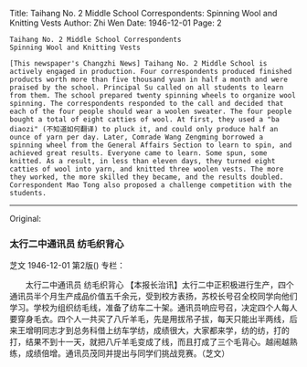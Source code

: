 Title: Taihang No. 2 Middle School Correspondents: Spinning Wool and Knitting Vests
Author: Zhi Wen
Date: 1946-12-01
Page: 2

    Taihang No. 2 Middle School Correspondents
    Spinning Wool and Knitting Vests

    [This newspaper's Changzhi News] Taihang No. 2 Middle School is actively engaged in production. Four correspondents produced finished products worth more than five thousand yuan in half a month and were praised by the school. Principal Su called on all students to learn from them. The school prepared twenty spinning wheels to organize wool spinning. The correspondents responded to the call and decided that each of the four people should wear a woolen sweater. The four people bought a total of eight catties of wool. At first, they used a "ba diaozi" (不知道如何翻译) to pluck it, and could only produce half an ounce of yarn per day. Later, Comrade Wang Zengming borrowed a spinning wheel from the General Affairs Section to learn to spin, and achieved great results. Everyone came to learn. Some spun, some knitted. As a result, in less than eleven days, they turned eight catties of wool into yarn, and knitted three woolen vests. The more they worked, the more skilled they became, and the results doubled. Correspondent Mao Tong also proposed a challenge competition with the students.



<hr /> 

Original: 


### 太行二中通讯员  纺毛织背心
芝文
1946-12-01
第2版()
专栏：

　　太行二中通讯员
    纺毛织背心
    【本报长治讯】太行二中正积极进行生产，四个通讯员半个月生产成品价值五千余元，受到校方表扬，苏校长号召全校同学向他们学习。学校为组织纺毛线，准备了纺车二十架。通讯员响应号召，决定四个人每人要穿身毛衣。四个人一共买了八斤羊毛，先是用拔吊子拔，每天只能出半两线，后来王增明同志才到总务科借上纺车学纺，成绩很大，大家都来学，纺的纺，打的打，结果不到十一天，就把八斤羊毛变成了线，而且打成了三个毛背心。越闹越熟练，成绩倍增。通讯员茂同并提出与同学们挑战竞赛。（芝文）
